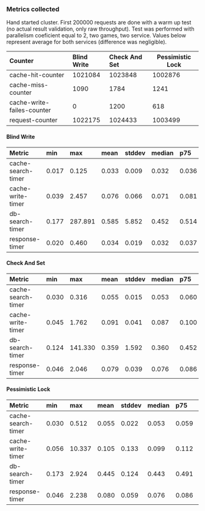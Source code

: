 ### Metrics collected

Hand started cluster. First 200000 requests are done with a warm up test (no actual result validation, only raw throughput). Test was performed with parallelism coeficient equal to 2, two games, two service. Values below represent average for both services (difference was negligible).

| Counter                    | Blind Write | Check And Set | Pessimistic Lock |
| :------------------------- | :---------- | :------------ | ---------------- |
| cache-hit-counter          | 1021084     | 1023848       | 1002876          |
| cache-miss-counter         | 1090        | 1784          | 1241             |
| cache-write-failes-counter | 0           | 1200          | 618              |
| request-counter            | 1022175     | 1024433       | 1003499          |

#### Blind Write

| Metric             | min   | max     | mean  | stddev | median | p75   | p95   | p98   | p99   |
| :----------------- | :---- | :------ | :---- | :----- | :----- | :---- | :---- | :---- | :---- |
| cache-search-timer | 0.017 | 0.125   | 0.033 | 0.009  | 0.032  | 0.036 | 0.047 | 0.054 | 0.070 |
| cache-write-timer  | 0.039 | 2.457   | 0.076 | 0.066  | 0.071  | 0.081 | 0.105 | 0.127 | 0.158 |
| db-search-timer    | 0.177 | 287.891 | 0.585 | 5.852  | 0.452  | 0.514 | 0.665 | 0.766 | 0.880 |
| response-timer     | 0.020 | 0.460   | 0.034 | 0.019  | 0.032  | 0.037 | 0.048 | 0.055 | 0.063 |

#### Check And Set

| Metric             | min   | max     | mean  | stddev | median | p75   | p95   | p98   | p99   |
| :----------------- | :---- | :------ | :---- | :----- | :----- | :---- | :---- | :---- | :---- |
| cache-search-timer | 0.030 | 0.316   | 0.055 | 0.015  | 0.053  | 0.060 | 0.076 | 0.086 | 0.100 |
| cache-write-timer  | 0.045 | 1.762   | 0.091 | 0.041  | 0.087  | 0.100 | 0.130 | 0.152 | 0.182 |
| db-search-timer    | 0.124 | 141.330 | 0.359 | 1.592  | 0.360  | 0.452 | 0.537 | 0.591 | 0.648 |
| response-timer     | 0.046 | 2.046   | 0.079 | 0.039  | 0.076  | 0.086 | 0.104 | 0.115 | 0.138 |

#### Pessimistic Lock

| Metric             | min   | max    | mean  | stddev | median | p75   | p95   | p98   | p99   |
| :----------------- | :---- | :----- | :---- | :----- | :----- | :---- | :---- | :---- | :---- |
| cache-search-timer | 0.030 | 0.512  | 0.055 | 0.022  | 0.053  | 0.059 | 0.074 | 0.090 | 0.113 |
| cache-write-timer  | 0.056 | 10.337 | 0.105 | 0.133  | 0.099  | 0.112 | 0.144 | 0.168 | 0.215 |
| db-search-timer    | 0.173 | 2.924  | 0.445 | 0.124  | 0.443  | 0.491 | 0.616 | 0.697 | 0.810 |
| response-timer     | 0.046 | 2.238  | 0.080 | 0.059  | 0.076  | 0.086 | 0.103 | 0.121 | 0.141 |
